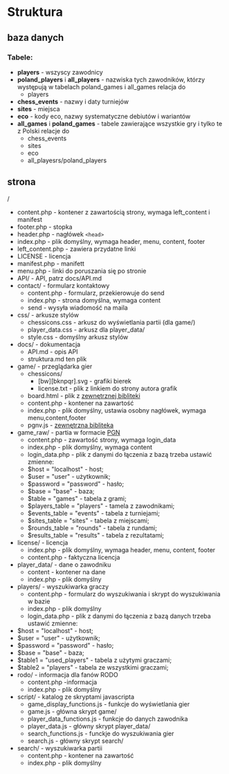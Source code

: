 # Struktura

## baza danych

### Tabele:

* **players** - wszyscy zawodnicy
* **poland_players** i **all_players** - nazwiska tych zawodników, którzy występują w tabelach poland_games i all_games
  relacja do
  * players
* **chess_events** - nazwy i daty turniejów
* **sites** - miejsca
* **eco** - kody eco, nazwy systematyczne debiutów i wariantów
* **all_games** i **poland_games** - tabele zawierające wszystkie gry i tylko te z Polski
  relacje do
  * chess_events
  * sites
  * eco
  * all_playesrs/poland_players

## strona

/

* content.php - kontener z zawartością strony, wymaga left_content i manifest
* footer.php - stopka
* header.php - nagłówek `<head>`
* index.php - plik domyślny, wymaga header, menu, content, footer
* left_content.php - zawiera przydatne linki
* LICENSE - licencja
* manifest.php - manifett
* menu.php - linki do poruszania się po stronie
* API/ - API, patrz docs/API.md
* contact/ - formularz kontaktowy
  * content.php - formularz, przekierowuje do send
  * index.php - strona domyślna, wymaga content
  * send - wysyła wiadomość na maila
* css/ - arkusze stylów
  * chessicons.css - arkusz do wyświetlania partii (dla game/)
  * player_data.css - arkusz dla player_data/
  * style.css - domyślny arkusz stylów
* docs/ - dokumentacja
  * API.md - opis API
  * struktura.md ten plik
* game/ - przeglądarka gier
  * chessicons/
    * \[bw\]\[bknpqr\].svg - grafiki bierek
    * license.txt - plik z linkiem do strony autora grafik
  * board.html - plik z [zewnętrznej bibliteki](https://github.com/mliebelt/PgnViewerJS/)
  * content.php - kontener na zawartość
  * index.php - plik domyślny, ustawia osobny nagłówek, wymaga menu,content,footer
  * pgnv.js - [zewnętrzna bibliteka](https://github.com/mliebelt/PgnViewerJS/) 
* game_raw/ - partia w formacie [PGN](http://www.saremba.de/chessgml/standards/pgn/pgn-complete.htm)
  * content.php - zawartość strony, wymaga login_data
  * index.php - plik domyślny, wymaga content
  * login_data.php - plik z danymi do łączenia z bazą
  trzeba ustawić zmienne:
  *  $host = "localhost" - host;
  *  $user = "user" - użytkownik;
  *  $password = "password" - hasło;
  *  $base = "base" - baza;
  *  $table = "games" - tabela z grami;
  *  $players_table = "players" - tamela z zawodnikami;
  *  $events_table = "events" - tabela z turniejami;
  *  $sites_table = "sites" - tabela z miejscami;
  *  $rounds_table = "rounds" - tabela z rundami;
  *  $results_table = "results" - tabela z rezultatami;
* license/ - licencja
  * index.php - plik domyślny, wymaga header, menu, content, footer
  * content.php - faktyczna licencja
* player_data/ - dane o zawodniku
  * content - kontener na dane
  * index.php - plik domyślny
* players/ - wyszukiwarka graczy
  * content.php - formularz do wyszukiwania i skrypt do wyszukiwania w bazie
  * index.php - plik domyślny
  * login_data.php - plik z danymi do łączenia z bazą danych
  trzeba ustawić zmienne:
*  $host = "localhost" - host;
  *  $user = "user" - użytkownik;
  *  $password = "password" - hasło;
  *  $base = "base" - baza;
  *  $table1 = "used_players" - tabela z użytymi graczami;
  *  $table2 = "players" - tabela ze wszystkimi graczami;
* rodo/ - informacja dla fanów RODO
  * content.php -informacja
  * index.php - plik domyślny
* script/ - katalog ze skryptami javascripta 
  * game_display_functions.js - funkcje do wyświetlania gier
  * game.js - główna skrypt game/
  * player_data_functions.js - funkcje do danych zawodnika
  * player_data.js - główny skrypt player_data/
  * search_functions.js - funckje do wyszukiwania gier 
  * search.js - główny skrypt search/
* search/ - wyszukiwarka partii
  * content.php - kontener na zawartość
  * index.php - plik domyślny
